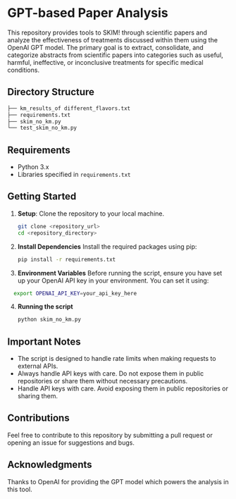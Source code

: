 # GPT-based Paper Analysis

This repository provides tools to SKIM! through scientific papers and analyze the effectiveness of treatments discussed within them using the OpenAI GPT model. The primary goal is to extract, consolidate, and categorize abstracts from scientific papers into categories such as useful, harmful, ineffective, or inconclusive treatments for specific medical conditions.

## Directory Structure

```bash
├── km_results_of different_flavors.txt
├── requirements.txt
├── skim_no_km.py
└── test_skim_no_km.py
```


## Requirements

- Python 3.x
- Libraries specified in `requirements.txt`

## Getting Started

1. **Setup**:
   Clone the repository to your local machine.
   
   ```bash
   git clone <repository_url>
   cd <repository_directory>
   ```

2. **Install Dependencies**
   Install the required packages using pip:
   ```bash
   pip install -r requirements.txt
   ```

3. **Environment Variables**
   Before running the script, ensure you have set up your OpenAI API key in your environment. You can set it using:
  ```bash
    export OPENAI_API_KEY=your_api_key_here
```

4. **Running the script**
   ```bash
   python skim_no_km.py
   ```

## Important Notes

- The script is designed to handle rate limits when making requests to external APIs.
- Always handle API keys with care. Do not expose them in public repositories or share them without necessary precautions.
- Handle API keys with care. Avoid exposing them in public repositories or sharing them.

## Contributions

Feel free to contribute to this repository by submitting a pull request or opening an issue for suggestions and bugs.


## Acknowledgments

Thanks to OpenAI for providing the GPT model which powers the analysis in this tool.



